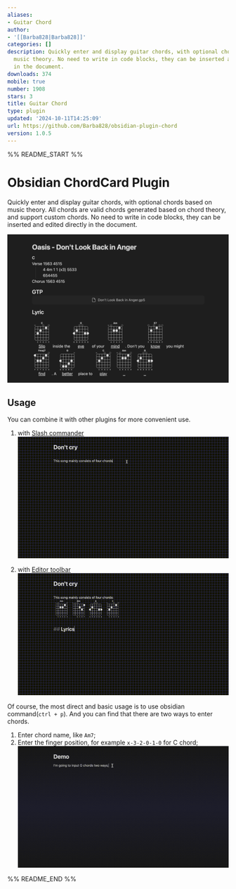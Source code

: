 ```yaml
---
aliases:
- Guitar Chord
author:
- '[[Barba828|Barba828]]'
categories: []
description: Quickly enter and display guitar chords, with optional chords based on
  music theory. No need to write in code blocks, they can be inserted and edited directly
  in the document.
downloads: 374
mobile: true
number: 1908
stars: 3
title: Guitar Chord
type: plugin
updated: '2024-10-11T14:25:09'
url: https://github.com/Barba828/obsidian-plugin-chord
version: 1.0.5
---
```


%% README_START %%

# Obsidian ChordCard Plugin

Quickly enter and display guitar chords, with optional chords based on music theory. All chords are valid chords generated based on chord theory, and support custom chords.
No need to write in code blocks, they can be inserted and edited directly in the document.

![pic](https://raw.githubusercontent.com/Barba828/obsidian-plugin-chord/HEAD/.docs/pic_1.png)

## Usage
You can combine it with other plugins for more convenient use.

1. with [Slash commander](https://github.com/alephpiece/obsidian-slash-commander)
![video](https://raw.githubusercontent.com/Barba828/obsidian-plugin-chord/HEAD/.docs/video_1.gif)

2. with [Editor toolbar](https://github.com/PKM-er/obsidian-editing-toolbar)
![video](https://raw.githubusercontent.com/Barba828/obsidian-plugin-chord/HEAD/.docs/video_2.gif)

Of course, the most direct and basic usage is to use obsidian command(`ctrl + p`). And you can find that there are two ways to enter chords.
1. Enter chord name, like `Am7`;
2. Enter the finger position, for example `x-3-2-0-1-0` for C chord;
![video](https://raw.githubusercontent.com/Barba828/obsidian-plugin-chord/HEAD/.docs/video_3.gif)



%% README_END %%